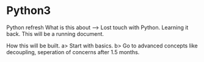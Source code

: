 # Python3
Python refresh
What is this about
--> Lost touch with Python. Learning it back. This will be a running document.

How this will be built.
a> Start with basics.
b> Go to advanced concepts like decoupling, seperation of concerns after 1.5 months.
